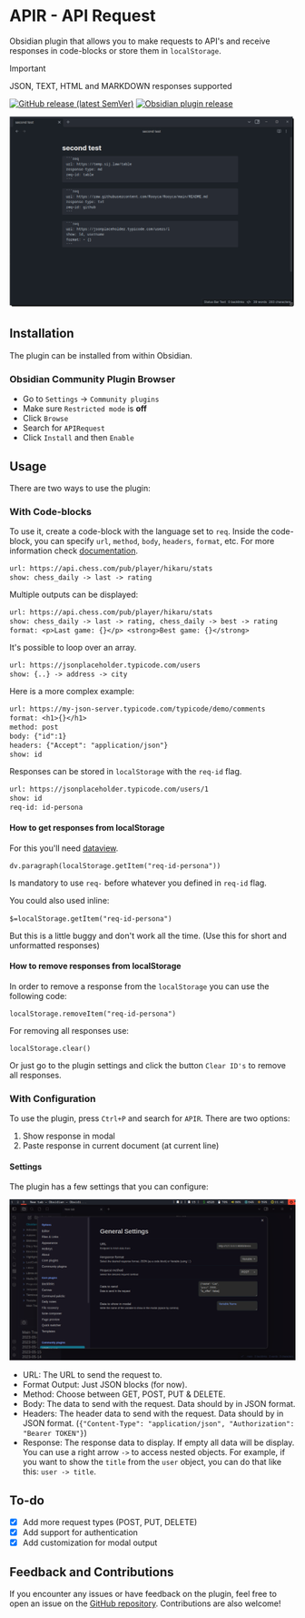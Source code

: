 # APIR - API Request

Obsidian plugin that allows you to make requests to API's and receive responses in code-blocks or store them in `localStorage`.

> [!IMPORTANT]
> 
> JSON, TEXT, HTML and MARKDOWN responses supported

[![GitHub release (latest SemVer)](https://img.shields.io/github/v/release/rooyca/obsidian-api-request?logo=github&color=ee8449&style=flat-square)](https://github.com/rooyca/obsidian-api-request/releases/latest)
[![Obsidian plugin release](https://img.shields.io/badge/Obsidian%20plugin%20release-purple?logo=obsidian&style=flat-square)](https://obsidian.md/plugins?id=api-request)

![req_img](req-codeblock.gif)

## Installation

The plugin can be installed from within Obsidian.

### Obsidian Community Plugin Browser

- Go to `Settings` -> `Community plugins`
- Make sure `Restricted mode` is **off**
- Click `Browse`
- Search for `APIRequest`
- Click `Install` and then `Enable`

## Usage

There are two ways to use the plugin:

### With Code-blocks

To use it, create a code-block with the language set to `req`. Inside the code-block, you can specify `url`, `method`, `body`, `headers`, `format`, etc. For more information check [documentation](https://rooyca.github.io/obsidian-api-request).


```req
url: https://api.chess.com/pub/player/hikaru/stats
show: chess_daily -> last -> rating
```
Multiple outputs can be displayed: 

```req
url: https://api.chess.com/pub/player/hikaru/stats
show: chess_daily -> last -> rating, chess_daily -> best -> rating
format: <p>Last game: {}</p> <strong>Best game: {}</strong>
```

It's possible to loop over an array. 

```req
url: https://jsonplaceholder.typicode.com/users
show: {..} -> address -> city
```

Here is a more complex example:

```req
url: https://my-json-server.typicode.com/typicode/demo/comments
format: <h1>{}</h1>
method: post
body: {"id":1}
headers: {"Accept": "application/json"}
show: id
```

Responses can be stored in `localStorage` with the `req-id` flag. 


```req
url: https://jsonplaceholder.typicode.com/users/1
show: id
req-id: id-persona
```

#### How to get responses from localStorage

For this you'll need [dataview](https://obsidian.md/plugins?id=dataview).

```dataviewjs
dv.paragraph(localStorage.getItem("req-id-persona"))
```

Is mandatory to use `req-` before whatever you defined in `req-id` flag.

You could also used inline:

`$=localStorage.getItem("req-id-persona")`

But this is a little buggy and don't work all the time. (Use this for short and unformatted responses)

#### How to remove responses from localStorage

In order to remove a response from the `localStorage` you can use the following code:

```dataviewjs
localStorage.removeItem("req-id-persona")
```
For removing all responses use:

```dataviewjs
localStorage.clear()
```
Or just go to the plugin settings and click the button `Clear ID's` to remove all responses.

### With Configuration

To use the plugin, press `Ctrl+P` and search for `APIR`. There are two options:

1. Show response in modal
2. Paste response in current document (at current line)

#### Settings

The plugin has a few settings that you can configure:

![req_settings](config_img.png)

- URL: The URL to send the request to.
- Format Output: Just JSON blocks (for now).
- Method: Choose between GET, POST, PUT & DELETE.
- Body: The data to send with the request. Data should by in JSON format.
- Headers: The header data to send with the request. Data should by in JSON format. (`{"Content-Type": "application/json", "Authorization": "Bearer TOKEN"}`)
- Response: The response data to display. If empty all data will be display. You can use a right arrow `->` to access nested objects. For example, if you want to show the `title` from the `user` object, you can do that like this: `user -> title`.

## To-do

- [x] Add more request types (POST, PUT, DELETE)
- [x] Add support for authentication
- [x] Add customization for modal output

## Feedback and Contributions

If you encounter any issues or have feedback on the plugin, feel free to open an issue on the [GitHub repository](https://github.com/Rooyca/obsidian-api-request). Contributions are also welcome!